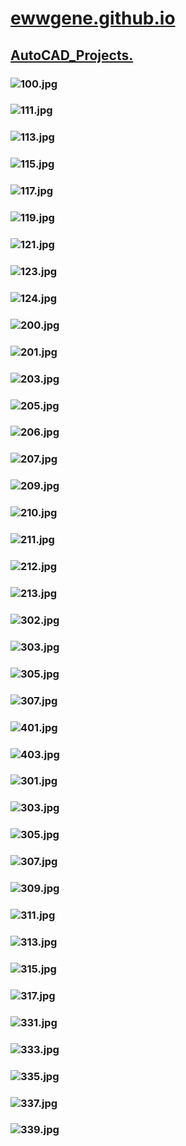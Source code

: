 
# [ewwgene.github.io](https://ewwgene.github.io/)
## [AutoCAD_Projects.](https://ewwgene.github.io/AutoCAD_Projects)
### <a id="100"></a> ![100.jpg](https://ewwgene.github.io/AutoCAD_Projects/100.jpg)
### <a id="111"></a> ![111.jpg](https://ewwgene.github.io/AutoCAD_Projects/111.jpg)
### <a id="113"></a> ![113.jpg](https://ewwgene.github.io/AutoCAD_Projects/113.jpg)
### <a id="115"></a> ![115.jpg](https://ewwgene.github.io/AutoCAD_Projects/115.jpg)
### <a id="117"></a> ![117.jpg](https://ewwgene.github.io/AutoCAD_Projects/117.jpg)
### <a id="119"></a> ![119.jpg](https://ewwgene.github.io/AutoCAD_Projects/119.jpg)
### <a id="121"></a> ![121.jpg](https://ewwgene.github.io/AutoCAD_Projects/121.jpg)
### <a id="123"></a> ![123.jpg](https://ewwgene.github.io/AutoCAD_Projects/123.jpg)
### <a id="124"></a> ![124.jpg](https://ewwgene.github.io/AutoCAD_Projects/124.jpg)
### <a id="200m"></a> ![200.jpg](https://ewwgene.github.io/AutoCAD_Projects/Making/200.jpg)
### <a id="201m"></a> ![201.jpg](https://ewwgene.github.io/AutoCAD_Projects/Making/201.jpg)
### <a id="203m"></a> ![203.jpg](https://ewwgene.github.io/AutoCAD_Projects/Making/203.jpg)
### <a id="205m"></a> ![205.jpg](https://ewwgene.github.io/AutoCAD_Projects/Making/205.jpg)
### <a id="206m"></a> ![206.jpg](https://ewwgene.github.io/AutoCAD_Projects/Making/206.jpg)
### <a id="207m"></a> ![207.jpg](https://ewwgene.github.io/AutoCAD_Projects/Making/207.jpg)
### <a id="209m"></a> ![209.jpg](https://ewwgene.github.io/AutoCAD_Projects/Making/209.jpg)
### <a id="210m"></a> ![210.jpg](https://ewwgene.github.io/AutoCAD_Projects/Making/210.jpg)
### <a id="211m"></a> ![211.jpg](https://ewwgene.github.io/AutoCAD_Projects/Making/211.jpg)
### <a id="212m"></a> ![212.jpg](https://ewwgene.github.io/AutoCAD_Projects/Making/212.jpg)
### <a id="213m"></a> ![213.jpg](https://ewwgene.github.io/AutoCAD_Projects/Making/213.jpg)
### <a id="302m"></a> ![302.jpg](https://ewwgene.github.io/AutoCAD_Projects/Making/302.jpg)
### <a id="303m"></a> ![303.jpg](https://ewwgene.github.io/AutoCAD_Projects/Making/303.jpg)
### <a id="305m"></a> ![305.jpg](https://ewwgene.github.io/AutoCAD_Projects/Making/305.jpg)
### <a id="307m"></a> ![307.jpg](https://ewwgene.github.io/AutoCAD_Projects/Making/307.jpg)
### <a id="401m"></a> ![401.jpg](https://ewwgene.github.io/AutoCAD_Projects/Making/401.jpg)
### <a id="403m"></a> ![403.jpg](https://ewwgene.github.io/AutoCAD_Projects/Making/403.jpg)
### <a id="301"></a> ![301.jpg](https://ewwgene.github.io/AutoCAD_Projects/301.jpg)
### <a id="303"></a> ![303.jpg](https://ewwgene.github.io/AutoCAD_Projects/303.jpg)
### <a id="305"></a> ![305.jpg](https://ewwgene.github.io/AutoCAD_Projects/305.jpg)
### <a id="307"></a> ![307.jpg](https://ewwgene.github.io/AutoCAD_Projects/307.jpg)
### <a id="309"></a> ![309.jpg](https://ewwgene.github.io/AutoCAD_Projects/309.jpg)
### <a id="311"></a> ![311.jpg](https://ewwgene.github.io/AutoCAD_Projects/311.jpg)
### <a id="313"></a> ![313.jpg](https://ewwgene.github.io/AutoCAD_Projects/313.jpg)
### <a id="315"></a> ![315.jpg](https://ewwgene.github.io/AutoCAD_Projects/315.jpg)
### <a id="317"></a> ![317.jpg](https://ewwgene.github.io/AutoCAD_Projects/317.jpg)
### <a id="331"></a> ![331.jpg](https://ewwgene.github.io/AutoCAD_Projects/331.jpg)
### <a id="333"></a> ![333.jpg](https://ewwgene.github.io/AutoCAD_Projects/333.jpg)
### <a id="335"></a> ![335.jpg](https://ewwgene.github.io/AutoCAD_Projects/335.jpg)
### <a id="337"></a> ![337.jpg](https://ewwgene.github.io/AutoCAD_Projects/337.jpg)
### <a id="339"></a> ![339.jpg](https://ewwgene.github.io/AutoCAD_Projects/339.jpg)

